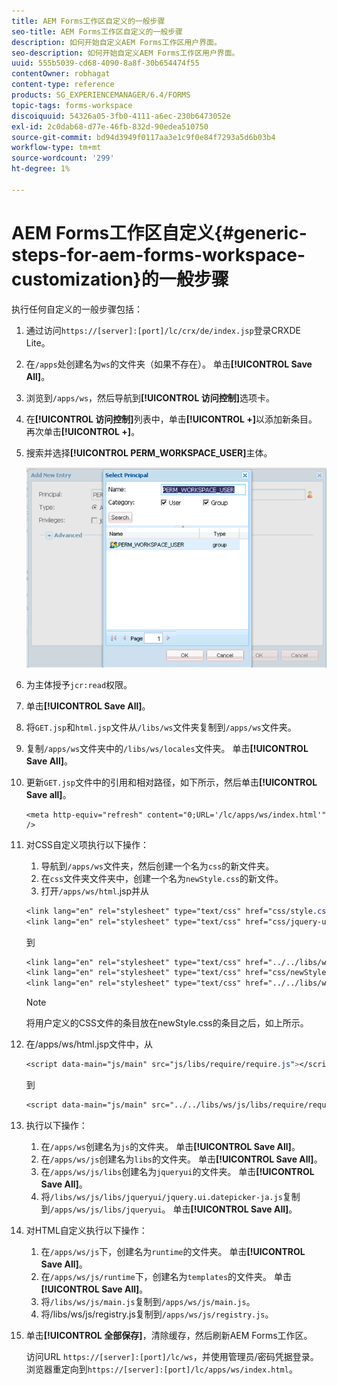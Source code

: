 ```yaml
---
title: AEM Forms工作区自定义的一般步骤
seo-title: AEM Forms工作区自定义的一般步骤
description: 如何开始自定义AEM Forms工作区用户界面。
seo-description: 如何开始自定义AEM Forms工作区用户界面。
uuid: 555b5039-cd68-4090-8a8f-30b654474f55
contentOwner: robhagat
content-type: reference
products: SG_EXPERIENCEMANAGER/6.4/FORMS
topic-tags: forms-workspace
discoiquuid: 54326a05-3fb0-4111-a6ec-230b6473052e
exl-id: 2c0dab68-d77e-46fb-832d-90edea510750
source-git-commit: bd94d3949f0117aa3e1c9f0e84f7293a5d6b03b4
workflow-type: tm+mt
source-wordcount: '299'
ht-degree: 1%

---
```


# AEM Forms工作区自定义{#generic-steps-for-aem-forms-workspace-customization}的一般步骤

执行任何自定义的一般步骤包括：

1. 通过访问`https://[server]:[port]/lc/crx/de/index.jsp`登录CRXDE Lite。
1. 在`/apps`处创建名为`ws`的文件夹（如果不存在）。 单击&#x200B;**[!UICONTROL Save All]**。
1. 浏览到`/apps/ws`，然后导航到&#x200B;**[!UICONTROL 访问控制]**&#x200B;选项卡。
1. 在&#x200B;**[!UICONTROL 访问控制]**&#x200B;列表中，单击&#x200B;**[!UICONTROL +]**&#x200B;以添加新条目。 再次单击&#x200B;**[!UICONTROL +]**。
1. 搜索并选择&#x200B;**[!UICONTROL PERM_WORKSPACE_USER]**&#x200B;主体。

   ![选择PERM_WORKSPACE_USER主体作为自定义HTML工作区的常规步骤的一部分](assets/perm_workspace_user.png)

1. 为主体授予`jcr:read`权限。
1. 单击&#x200B;**[!UICONTROL Save All]**。
1. 将`GET.jsp`和`html.jsp`文件从`/libs/ws`文件夹复制到`/apps/ws`文件夹。
1. 复制`/apps/ws`文件夹中的`/libs/ws/locales`文件夹。 单击&#x200B;**[!UICONTROL Save All]**。
1. 更新`GET.jsp`文件中的引用和相对路径，如下所示，然后单击&#x200B;**[!UICONTROL Save all]**。

   ```
   <meta http-equiv="refresh" content="0;URL='/lc/apps/ws/index.html'" />
   ```

1. 对CSS自定义项执行以下操作：

   1. 导航到`/apps/ws`文件夹，然后创建一个名为`css`的新文件夹。
   1. 在`css`文件夹文件夹中，创建一个名为`newStyle.css`的新文件。
   1. 打开`/apps/ws/html`.jsp并从

   ```css
   <link lang="en" rel="stylesheet" type="text/css" href="css/style.css" />
   <link lang="en" rel="stylesheet" type="text/css" href="css/jquery-ui.css"/>
   ```

   到

   ```css
   <link lang="en" rel="stylesheet" type="text/css" href="../../libs/ws/css/style.css" />
   <link lang="en" rel="stylesheet" type="text/css" href="css/newStyle.css" />
   <link lang="en" rel="stylesheet" type="text/css" href="../../libs/ws/css/jquery-ui.css"/>
   ```

   >[!NOTE]
   >
   >将用户定义的CSS文件的条目放在newStyle.css的条目之后，如上所示。

1. 在/apps/ws/html.jsp文件中，从

   ```css
   <script data-main="js/main" src="js/libs/require/require.js"></script>
   ```

   到

   ```css
   <script data-main="js/main" src="../../libs/ws/js/libs/require/require.js"></script>
   ```

1. 执行以下操作：

   1. 在`/apps/ws`创建名为`js`的文件夹。 单击&#x200B;**[!UICONTROL Save All]**。
   1. 在`/apps/ws/js`创建名为`libs`的文件夹。 单击&#x200B;**[!UICONTROL Save All]**。
   1. 在`/apps/ws/js/libs`创建名为`jqueryui`的文件夹。 单击&#x200B;**[!UICONTROL Save All]**。
   1. 将`/libs/ws/js/libs/jqueryui/jquery.ui.datepicker-ja.js`复制到`/apps/ws/js/libs/jqueryui`。 单击&#x200B;**[!UICONTROL Save All]**。

1. 对HTML自定义执行以下操作：

   1. 在`/apps/ws/js`下，创建名为`runtime`的文件夹。 单击&#x200B;**[!UICONTROL Save All]**。
   1. 在`/apps/ws/js/runtime`下，创建名为`templates`的文件夹。 单击&#x200B;**[!UICONTROL Save All]**。
   1. 将`/libs/ws/js/main.js`复制到`/apps/ws/js/main.js`。
   1. 将/libs/ws/js/registry.js复制到`/apps/ws/js/registry.js`。

1. 单击&#x200B;**[!UICONTROL 全部保存]**，清除缓存，然后刷新AEM Forms工作区。

   访问URL `https://[server]:[port]/lc/ws`，并使用管理员/密码凭据登录。 浏览器重定向到`https://[server]:[port]/lc/apps/ws/index.html`。

